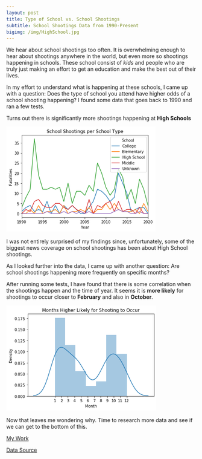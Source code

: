 ```yaml
---
layout: post
title: Type of School vs. School Shootings
subtitle: School Shootings Data from 1990-Present
bigimg: /img/HighSchool.jpg
---
```


We hear about school shootings too often. It is overwhelming enough to hear about shootings anywhere in the world,
but even more so shootings happening in schools. These school consist of _kids_ and people who are truly just making an
effort to get an education and make the best out of their lives.

In my effort to understand what is happening at these schools, I came up with a question: Does the type of school
you attend have higher odds of a school shooting happening? I found some data that goes back to 1990 and ran a few tests.

Turns out there is significantly more shootings happening at **High Schools**

![School Data](/img/school.png)

I was not entirely surprised of my findings since, unfortunately, some of the biggest news coverage on school shootings has been about High School shootings.

As I looked further into the data, I came up with another question: Are school shootings happening more frequently on
specific months?

After running some tests, I have found that there is some correlation when the shootings happen and the time of year.
It seems it is **more likely** for shootings to occur closer to **February** and also in **October**.

![Month Data](/img/monthdata.png)

Now that leaves me wondering why. Time to research more data and see if we can get to the bottom of this.

[My Work](https://colab.research.google.com/drive/1nGEmg7NQyyF3A3eKvFvyqvicHLN1N5lF)

[Data Source](https://www.kaggle.com/ecodan/school-shootings-us-1990present/data#pah_wikp_combo.csv)
